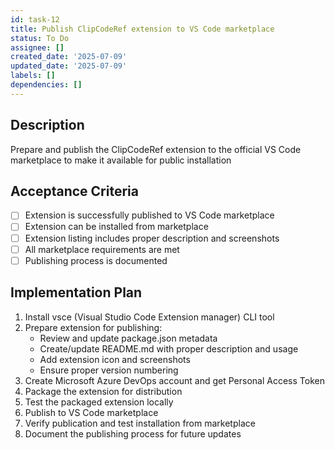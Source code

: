 ```yaml
---
id: task-12
title: Publish ClipCodeRef extension to VS Code marketplace
status: To Do
assignee: []
created_date: '2025-07-09'
updated_date: '2025-07-09'
labels: []
dependencies: []
---
```


## Description

Prepare and publish the ClipCodeRef extension to the official VS Code marketplace to make it available for public installation

## Acceptance Criteria

- [ ] Extension is successfully published to VS Code marketplace
- [ ] Extension can be installed from marketplace
- [ ] Extension listing includes proper description and screenshots
- [ ] All marketplace requirements are met
- [ ] Publishing process is documented

## Implementation Plan

1. Install vsce (Visual Studio Code Extension manager) CLI tool
2. Prepare extension for publishing:
   - Review and update package.json metadata
   - Create/update README.md with proper description and usage
   - Add extension icon and screenshots
   - Ensure proper version numbering
3. Create Microsoft Azure DevOps account and get Personal Access Token
4. Package the extension for distribution
5. Test the packaged extension locally
6. Publish to VS Code marketplace
7. Verify publication and test installation from marketplace
8. Document the publishing process for future updates
